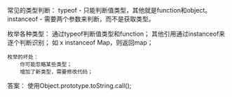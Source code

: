 常见的类型判断：
    typeof - 只能判断值类型，其他就是function和object。
    instanceof - 需要两个参数来判断，而不是获取类型。

枚举各种类型：
    通过typeof判断值类型和function；
    其他引用通过instanceof来逐个判断识别；
    如 x instanceof Map，则返回map；

    枚举的坏处：
        你可能忽略某些类型；
        增加了新类型，需要修改代码；

答案：
    使用Object.prototype.toString.call();
